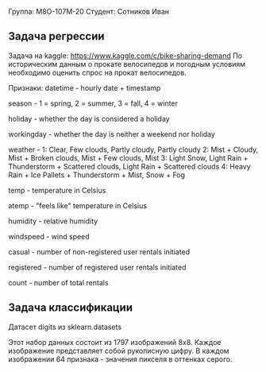Группа: М8О-107М-20
Студент: Сотников Иван

## Задача регрессии

Задача на kaggle: https://www.kaggle.com/c/bike-sharing-demand
По историческим данным о прокате велосипедов и погодным условиям необходимо оценить спрос на прокат велосипедов.

Признаки:
datetime - hourly date + timestamp

season -  1 = spring, 2 = summer, 3 = fall, 4 = winter

holiday - whether the day is considered a holiday

workingday - whether the day is neither a weekend nor holiday

weather - 1: Clear, Few clouds, Partly cloudy, Partly cloudy
2: Mist + Cloudy, Mist + Broken clouds, Mist + Few clouds, Mist
3: Light Snow, Light Rain + Thunderstorm + Scattered clouds, Light Rain + Scattered clouds
4: Heavy Rain + Ice Pallets + Thunderstorm + Mist, Snow + Fog 

temp - temperature in Celsius

atemp - "feels like" temperature in Celsius

humidity - relative humidity

windspeed - wind speed

casual - number of non-registered user rentals initiated

registered - number of registered user rentals initiated

count - number of total rentals

## Задача классификации

Датасет digits из sklearn.datasets

Этот набор данных состоит из 1797 изображений 8x8. Каждое изображение представляет собой рукописную цифру.
В каждом изображении 64 признака - значения пикселя в оттенках серого.
